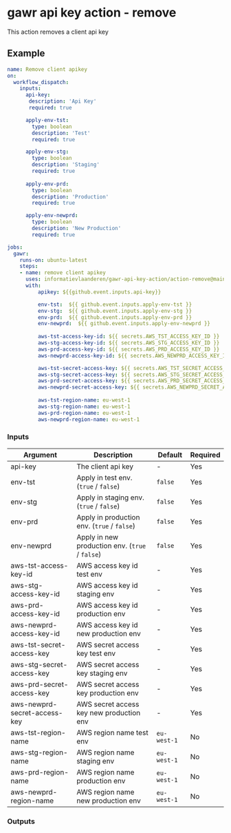 # gawr api key action - remove

This action removes a client api key 

## Example
```yaml
name: Remove client apikey
on:
  workflow_dispatch:
    inputs:
      api-key:
       description: 'Api Key'     
       required: true

      apply-env-tst:
        type: boolean
        description: 'Test'
        required: true

      apply-env-stg:
        type: boolean
        description: 'Staging'
        required: true
        
      apply-env-prd:
        type: boolean
        description: 'Production'
        required: true

      apply-env-newprd:
        type: boolean
        description: 'New Production'
        required: true

jobs:
  gawr:
    runs-on: ubuntu-latest
    steps:
    - name: remove client apikey
      uses: informatievlaanderen/gawr-api-key-action/action-remove@main
      with:
          apikey: ${{github.event.inputs.api-key}}

          env-tst:  ${{ github.event.inputs.apply-env-tst }}
          env-stg:  ${{ github.event.inputs.apply-env-stg }}
          env-prd:  ${{ github.event.inputs.apply-env-prd }}
          env-newprd:  ${{ github.event.inputs.apply-env-newprd }}
          
          aws-tst-access-key-id: ${{ secrets.AWS_TST_ACCESS_KEY_ID }}
          aws-stg-access-key-id: ${{ secrets.AWS_STG_ACCESS_KEY_ID }}
          aws-prd-access-key-id: ${{ secrets.AWS_PRD_ACCESS_KEY_ID }}
          aws-newprd-access-key-id: ${{ secrets.AWS_NEWPRD_ACCESS_KEY_ID }}

          aws-tst-secret-access-key: ${{ secrets.AWS_TST_SECRET_ACCESS_KEY }}
          aws-stg-secret-access-key: ${{ secrets.AWS_STG_SECRET_ACCESS_KEY }}
          aws-prd-secret-access-key: ${{ secrets.AWS_PRD_SECRET_ACCESS_KEY }}
          aws-newprd-secret-access-key: ${{ secrets.AWS_NEWPRD_SECRET_ACCESS_KEY }}
          
          aws-tst-region-name: eu-west-1
          aws-stg-region-name: eu-west-1
          aws-prd-region-name: eu-west-1
          aws-newprd-region-name: eu-west-1
```

### Inputs

|Argument| Description | Default | Required |
|--------|-------------|---------|----------|
| api-key | The client api key | - | Yes |
| env-tst | Apply in test env. (`true` / `false`) | `false` | Yes |
| env-stg | Apply in staging env. (`true` / `false`) | `false` | Yes |
| env-prd | Apply in production env. (`true` / `false`) | `false` | Yes |
| env-newprd | Apply in new production env. (`true` / `false`) | `false` | Yes |
| aws-tst-access-key-id | AWS access key id test env | - | Yes  |
| aws-stg-access-key-id | AWS access key id staging env | - | Yes  |
| aws-prd-access-key-id | AWS access key id production env | - | Yes  |
| aws-newprd-access-key-id | AWS access key id new production env | - | Yes  |
| aws-tst-secret-access-key | AWS secret access key test env | - | Yes  |
| aws-stg-secret-access-key | AWS secret access key staging env | - | Yes  |
| aws-prd-secret-access-key | AWS secret access key production env | - | Yes  |
| aws-newprd-secret-access-key | AWS secret access key new production env | - | Yes  |
| aws-tst-region-name | AWS region name test env | `eu-west-1` | No |
| aws-stg-region-name | AWS region name staging env | `eu-west-1` | No |
| aws-prd-region-name | AWS region name production env | `eu-west-1` | No |
| aws-newprd-region-name | AWS region name new production env | `eu-west-1` | No |

### Outputs

